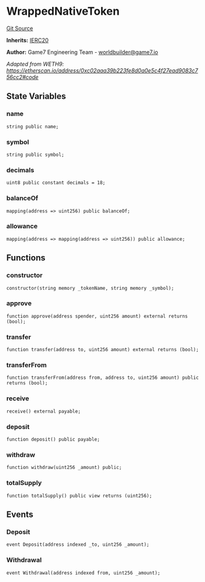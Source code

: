 # WrappedNativeToken
[Git Source](https://github.com/G7DAO/protocol/blob/fccfcc8a0536e9213636bc700d12b3bd8562130f/contracts/token/WrappedNativeToken.sol)

**Inherits:**
[IERC20](/contracts/interfaces/IERC20.sol/interface.IERC20.md)

**Author:**
Game7 Engineering Team - worldbuilder@game7.io

*Adapted from WETH9: https://etherscan.io/address/0xc02aaa39b223fe8d0a0e5c4f27ead9083c756cc2#code*


## State Variables
### name

```solidity
string public name;
```


### symbol

```solidity
string public symbol;
```


### decimals

```solidity
uint8 public constant decimals = 18;
```


### balanceOf

```solidity
mapping(address => uint256) public balanceOf;
```


### allowance

```solidity
mapping(address => mapping(address => uint256)) public allowance;
```


## Functions
### constructor


```solidity
constructor(string memory _tokenName, string memory _symbol);
```

### approve


```solidity
function approve(address spender, uint256 amount) external returns (bool);
```

### transfer


```solidity
function transfer(address to, uint256 amount) external returns (bool);
```

### transferFrom


```solidity
function transferFrom(address from, address to, uint256 amount) public returns (bool);
```

### receive


```solidity
receive() external payable;
```

### deposit


```solidity
function deposit() public payable;
```

### withdraw


```solidity
function withdraw(uint256 _amount) public;
```

### totalSupply


```solidity
function totalSupply() public view returns (uint256);
```

## Events
### Deposit

```solidity
event Deposit(address indexed _to, uint256 _amount);
```

### Withdrawal

```solidity
event Withdrawal(address indexed from, uint256 _amount);
```

